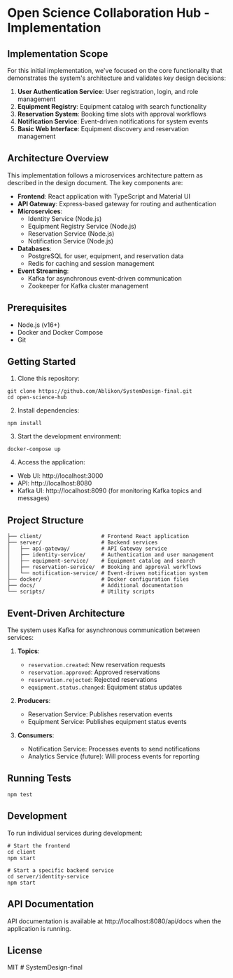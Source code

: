 # Open Science Collaboration Hub - Implementation

## Implementation Scope

For this initial implementation, we've focused on the core functionality that demonstrates the system's architecture and validates key design decisions:

1. **User Authentication Service**: User registration, login, and role management
2. **Equipment Registry**: Equipment catalog with search functionality
3. **Reservation System**: Booking time slots with approval workflows
4. **Notification Service**: Event-driven notifications for system events
5. **Basic Web Interface**: Equipment discovery and reservation management

## Architecture Overview

This implementation follows a microservices architecture pattern as described in the design document. The key components are:

- **Frontend**: React application with TypeScript and Material UI
- **API Gateway**: Express-based gateway for routing and authentication
- **Microservices**: 
  - Identity Service (Node.js)
  - Equipment Registry Service (Node.js)
  - Reservation Service (Node.js)
  - Notification Service (Node.js)
- **Databases**:
  - PostgreSQL for user, equipment, and reservation data
  - Redis for caching and session management
- **Event Streaming**:
  - Kafka for asynchronous event-driven communication
  - Zookeeper for Kafka cluster management

## Prerequisites

- Node.js (v16+)
- Docker and Docker Compose
- Git

## Getting Started

1. Clone this repository:
```
git clone https://github.com/Ablikon/SystemDesign-final.git
cd open-science-hub
```

2. Install dependencies:
```
npm install
```

3. Start the development environment:
```
docker-compose up
```

4. Access the application:
- Web UI: http://localhost:3000
- API: http://localhost:8080
- Kafka UI: http://localhost:8090 (for monitoring Kafka topics and messages)

## Project Structure

```
├── client/                   # Frontend React application
├── server/                   # Backend services
│   ├── api-gateway/          # API Gateway service
│   ├── identity-service/     # Authentication and user management
│   ├── equipment-service/    # Equipment catalog and search
│   ├── reservation-service/  # Booking and approval workflows
│   └── notification-service/ # Event-driven notification system
├── docker/                   # Docker configuration files
├── docs/                     # Additional documentation
└── scripts/                  # Utility scripts
```

## Event-Driven Architecture

The system uses Kafka for asynchronous communication between services:

1. **Topics**:
   - `reservation.created`: New reservation requests
   - `reservation.approved`: Approved reservations
   - `reservation.rejected`: Rejected reservations
   - `equipment.status.changed`: Equipment status updates

2. **Producers**:
   - Reservation Service: Publishes reservation events
   - Equipment Service: Publishes equipment status events

3. **Consumers**:
   - Notification Service: Processes events to send notifications
   - Analytics Service (future): Will process events for reporting

## Running Tests

```
npm test
```

## Development

To run individual services during development:

```
# Start the frontend
cd client
npm start

# Start a specific backend service
cd server/identity-service
npm start
```

## API Documentation

API documentation is available at http://localhost:8080/api/docs when the application is running.

## License

MIT # SystemDesign-final
